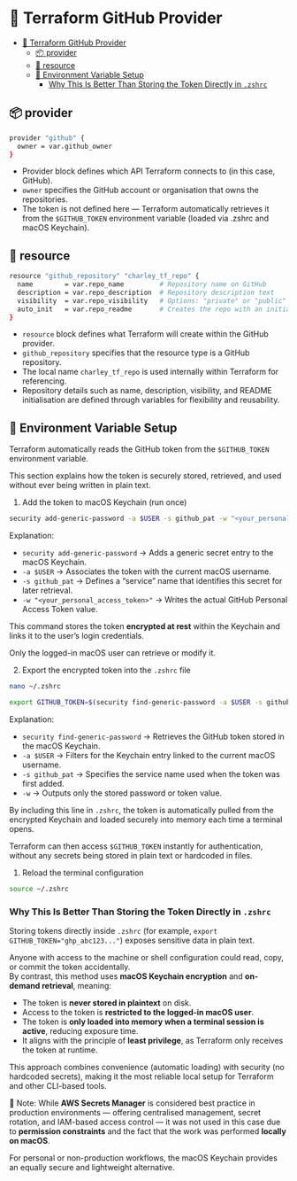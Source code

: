 # 🚀 Terraform GitHub Provider

- [🚀 Terraform GitHub Provider](#-terraform-github-provider)
  - [📦 provider](#-provider)
  - [🧩 resource](#-resource)
  - [🔑 Environment Variable Setup](#-environment-variable-setup)
    - [Why This Is Better Than Storing the Token Directly in `.zshrc`](#why-this-is-better-than-storing-the-token-directly-in-zshrc)

## 📦 provider

```bash
provider "github" {
  owner = var.github_owner
}
```

- Provider block defines which API Terraform connects to (in this case, GitHub).  
- `owner` specifies the GitHub account or organisation that owns the repositories.  
- The token is not defined here — Terraform automatically retrieves it from the `$GITHUB_TOKEN` environment variable (loaded via .zshrc and macOS Keychain).  

## 🧩 resource

```bash
resource "github_repository" "charley_tf_repo" {
  name        = var.repo_name         # Repository name on GitHub
  description = var.repo_description  # Repository description text
  visibility  = var.repo_visibility   # Options: "private" or "public"
  auto_init   = var.repo_readme       # Creates the repo with an initial README if true
}
```

- `resource` block defines what Terraform will create within the GitHub provider.  
- `github_repository` specifies that the resource type is a GitHub repository.  
- The local name `charley_tf_repo` is used internally within Terraform for referencing.  
- Repository details such as name, description, visibility, and README initialisation are defined through variables for flexibility and reusability.  

## 🔑 Environment Variable Setup

Terraform automatically reads the GitHub token from the `$GITHUB_TOKEN` environment variable.  

This section explains how the token is securely stored, retrieved, and used without ever being written in plain text.

1. Add the token to macOS Keychain (run once)

```bash
security add-generic-password -a $USER -s github_pat -w "<your_personal_access_token>"
```

Explanation:
- `security add-generic-password` → Adds a generic secret entry to the macOS Keychain.  
- `-a $USER` → Associates the token with the current macOS username.  
- `-s github_pat` → Defines a “service” name that identifies this secret for later retrieval.  
- `-w "<your_personal_access_token>"` → Writes the actual GitHub Personal Access Token value.  

This command stores the token **encrypted at rest** within the Keychain and links it to the user’s login credentials.  

Only the logged-in macOS user can retrieve or modify it.

2. Export the encrypted token into the `.zshrc` file

```bash
nano ~/.zshrc

export GITHUB_TOKEN=$(security find-generic-password -a $USER -s github_pat -w)
```

Explanation:
 
- `security find-generic-password` → Retrieves the GitHub token stored in the macOS Keychain.  
- `-a $USER` → Filters for the Keychain entry linked to the current macOS username.  
- `-s github_pat` → Specifies the service name used when the token was first added.  
- `-w` → Outputs only the stored password or token value.   

By including this line in `.zshrc`, the token is automatically pulled from the encrypted Keychain and loaded securely into memory each time a terminal opens.  

Terraform can then access `$GITHUB_TOKEN` instantly for authentication, without any secrets being stored in plain text or hardcoded in files.

1. Reload the terminal configuration

```bash
source ~/.zshrc
```

### Why This Is Better Than Storing the Token Directly in `.zshrc`

Storing tokens directly inside `.zshrc` (for example, `export GITHUB_TOKEN="ghp_abc123..."`) exposes sensitive data in plain text.  

Anyone with access to the machine or shell configuration could read, copy, or commit the token accidentally.  
By contrast, this method uses **macOS Keychain encryption** and **on-demand retrieval**, meaning:

- The token is **never stored in plaintext** on disk.  
- Access to the token is **restricted to the logged-in macOS user**.  
- The token is **only loaded into memory when a terminal session is active**, reducing exposure time.  
- It aligns with the principle of **least privilege**, as Terraform only receives the token at runtime.  

This approach combines convenience (automatic loading) with security (no hardcoded secrets), making it the most reliable local setup for Terraform and other CLI-based tools.

🚨 Note: While **AWS Secrets Manager** is considered best practice in production environments — offering centralised management, secret rotation, and IAM-based access control — it was not used in this case due to **permission constraints** and the fact that the work was performed **locally on macOS**.  

For personal or non-production workflows, the macOS Keychain provides an equally secure and lightweight alternative.






